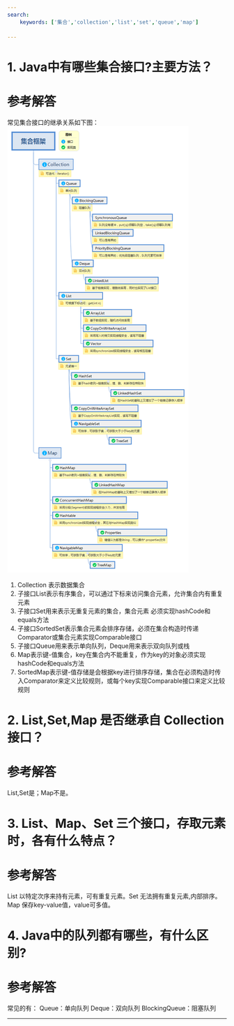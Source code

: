```yaml
---
search:
    keywords: ['集合','collection','list','set','queue','map']

---
```



# 1. Java中有哪些集合接口?主要方法？

# 参考解答

常见集合接口的继承关系如下图：
![](/assets/collection.png)

 
1. Collection 表示数据集合
2. 子接口List表示有序集合，可以通过下标来访问集合元素，允许集合内有重复元素
3. 子接口Set用来表示无重复元素的集合，集合元素 必须实现hashCode和equals方法
4. 子接口SortedSet表示集合元素会排序存储，必须在集合构造时传递Comparator或集合元素实现Comparable接口
5. 子接口Queue用来表示单向队列，Deque用来表示双向队列或栈
6. Map表示键-值集合，key在集合内不能重复，作为key的对象必须实现hashCode和equals方法
7. SortedMap表示键-值存储是会根据key进行排序存储，集合在必须构造时传入Comparator来定义比较规则，或每个key实现Comparable接口来定义比较规则


# 2. List,Set,Map 是否继承自 Collection 接口？

# 参考解答

List,Set是；Map不是。

# 3. List、Map、Set 三个接口，存取元素时，各有什么特点？

# 参考解答

List 以特定次序来持有元素，可有重复元素。Set 无法拥有重复元素,内部排序。Map 保存key-value值，value可多值。


# 4. Java中的队列都有哪些，有什么区别?

# 参考解答

常见的有：
Queue：单向队列
Deque：双向队列
BlockingQueue：阻塞队列

---




